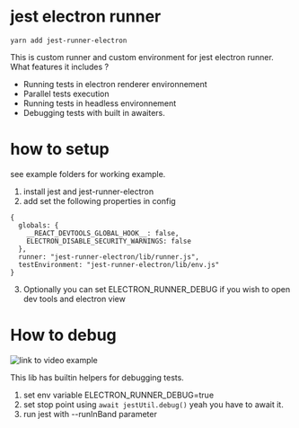 # jest electron runner

```
yarn add jest-runner-electron
```

This is custom runner and custom environment for jest electron runner.
What features it includes ?

- Running tests in electron renderer environnement
- Parallel tests execution
- Running tests in headless environnement
- Debugging tests with built in awaiters.

# how to setup

see example folders for working example.

1. install jest and jest-runner-electron
2. add set the following properties in config

```
{
  globals: {
    __REACT_DEVTOOLS_GLOBAL_HOOK__: false,
    ELECTRON_DISABLE_SECURITY_WARNINGS: false
  },
  runner: "jest-runner-electron/lib/runner.js",
  testEnvironment: "jest-runner-electron/lib/env.js"
}
```

3. Optionally you can set ELECTRON_RUNNER_DEBUG if you wish to open dev tools and electron view

# How to debug

![link to video example](https://share.vidyard.com/watch/W6MVKuEw84Kkd1Ti9csK6W?)

This lib has builtin helpers for debugging tests.

1. set env variable ELECTRON_RUNNER_DEBUG=true
2. set stop point using `await jestUtil.debug()` yeah you have to await it.
3. run jest with --runInBand parameter
